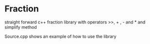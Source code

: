 # Fraction

straight forward c++ fraction library
with operators >>, + , - and * 
and simplify method

Source.cpp shows an example of how to use the library

